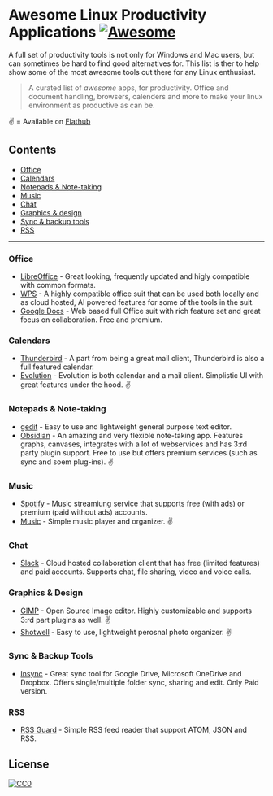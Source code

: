 # Awesome Linux Productivity Applications [![Awesome](https://awesome.re/badge.svg)](https://awesome.re)

A full set of productivity tools is not only for Windows and Mac users, but can sometimes be hard to find good alternatives for. This list is ther to help show some of the most awesome tools out there for any Linux enthusiast.

> A curated list of _awesome_ apps, for productivity. Office and document handling, browsers, calenders and more to make your linux environment as productive as can be.

:v: = Available on [Flathub](https://flathub.org/) 


## Contents

- [Office](#Office)
- [Calendars](#Calendars)
- [Notepads & Note-taking](#Notepads-&-Note-Taking)
- [Music](#Music)
- [Chat](#Chat) 
- [Graphics & design](#graphics-&-design)
- [Sync & backup tools](#Sync-&-Backup-Tools)
- [RSS](#RSS)

---

### Office
- [LibreOffice](https://www.libreoffice.org/) - Great looking, frequently updated and higly compatible with common formats.
- [WPS](https://www.wps.com/) - A highly compatible office suit that can be used both locally and as cloud hosted, AI powered features for some of the tools in the suit.
- [Google Docs](https://www.google.com/docs/about/) - Web based full Office suit with rich feature set and great focus on collaboration. Free and premium.

### Calendars
- [Thunderbird](https://www.thunderbird.net/) - A part from being a great mail client, Thunderbird is also a full featured calendar. 
- [Evolution](https://wiki.gnome.org/Apps/Evolution) - Evolution is both calendar and a mail client. Simplistic UI with great features under the hood. :v:

### Notepads & Note-taking
- [gedit](https://gedit-technology.github.io/apps/gedit/) - Easy to use and lightweight general purpose text editor.
- [Obsidian](https://obsidian.md/) - An amazing and very flexible note-taking app. Features graphs, canvases, integrates with a lot of webservices and has 3:rd party plugin support. Free to use but offers premium services (such as sync and soem plug-ins). :v:

### Music
- [Spotify](https://open.spotify.com/) - Music streamiung service that supports free (with ads) or premium (paid without ads) accounts.
- [Music](https://wiki.gnome.org/Apps/Music) - Simple music player and organizer. :v:

### Chat
- [Slack](https://slack.com/) - Cloud hosted collaboration client that has free (limited features) and paid accounts. Supports chat, file sharing, video and voice calls.

### Graphics & Design
- [GIMP](https://www.gimp.org/) - Open Source Image editor. Highly customizable and supports 3:rd part plugins as well. :v:
- [Shotwell](https://wiki.gnome.org/Apps/Shotwell) - Easy to use, lightweight perosnal photo organizer. :v:

### Sync & Backup Tools
- [Insync](https://www.insynchq.com/) - Great sync tool for Google Drive, Microsoft OneDrive and Dropbox. Offers single/multiple folder sync, sharing and edit. Only Paid version.  

### RSS
- [RSS Guard](https://github.com/martinrotter/rssguard) - Simple RSS feed reader that support ATOM, JSON and RSS.


## License
[![CC0](http://mirrors.creativecommons.org/presskit/buttons/88x31/svg/cc-zero.svg)](https://creativecommons.org/publicdomain/zero/1.0/)
